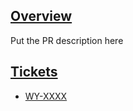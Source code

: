 ## [Overview](#overview)
Put the PR description here

## [Tickets](#tickets)
- [WY-XXXX](https://hudl-jira.atlassian.net/browse/WY-XXXX)